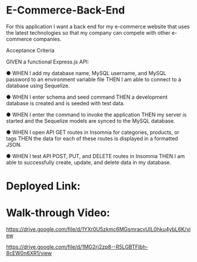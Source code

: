 # E-Commerce-Back-End

For this application I want a back end for my e-commerce website that uses the latest technologies
so that my company can compete with other e-commerce companies.

Acceptance Criteria

GIVEN a functional Express.js API:

● WHEN I add my database name, MySQL username, and MySQL password to an environment variable file THEN I am able to connect to a database using Sequelize.

● WHEN I enter schema and seed command THEN a development database is created and is seeded with test data.

● WHEN I enter the command to invoke the application THEN my server is started and the Sequelize models are synced to the MySQL database.

● WHEN I open API GET routes in Insomnia for categories, products, or tags THEN the data for each of these routes is displayed in a formatted JSON.

● WHEN I test API POST, PUT, and DELETE routes in Insomnia THEN I am able to successfully create, update, and delete data in my database.

# Deployed Link:


# Walk-through Video:

https://drive.google.com/file/d/1YXr0U5zkmc6MGsmracvUIL0hku4ybL6K/view

https://drive.google.com/file/d/1MG2rj2zp8--R5LGBTFIbh-8cEW0n6XR1/view